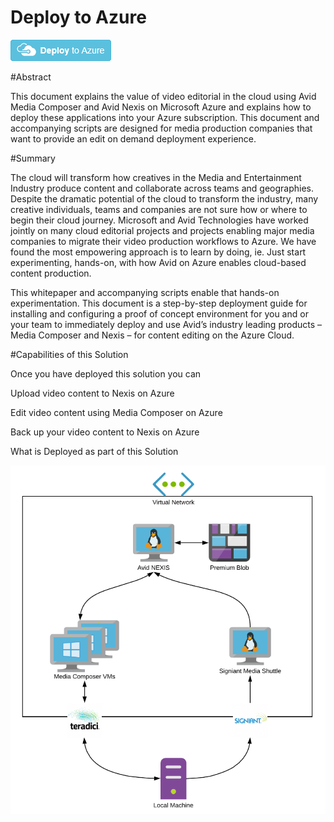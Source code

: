 # Deploy to Azure

<a href="https://portal.azure.com/#create/Microsoft.Template/uri/https%3A%2F%2Fraw.githubusercontent.com%2FAzure%2FVideoEditorialInTheCloud%2Fmaster%2FmasterDeploy.json" target="_blank"><img src="https://raw.githubusercontent.com/Azure/azure-quickstart-templates/master/1-CONTRIBUTION-GUIDE/images/deploytoazure.png" /></a>

#Abstract

This document explains the value of video editorial in the cloud using Avid Media Composer and Avid Nexis on Microsoft Azure and explains how to deploy these applications into your Azure subscription.  This document and accompanying scripts are designed for media production companies that want to provide an edit on demand deployment experience.

#Summary

The cloud will transform how creatives in the Media and Entertainment Industry produce content and collaborate across teams and geographies.  Despite the dramatic potential of the cloud to transform the industry, many creative individuals, teams and companies are not sure how or where to begin their cloud journey.  Microsoft and Avid Technologies have worked jointly on many cloud editorial projects and projects enabling major media companies to migrate their video production workflows to Azure.  We have found the most empowering approach is to learn by doing, ie. Just start experimenting, hands-on, with how Avid on Azure enables cloud-based content production.

This whitepaper and accompanying scripts enable that hands-on experimentation.  This document is a step-by-step deployment guide for installing and configuring a proof of concept environment for you and or your team to immediately deploy and use Avid’s industry leading products – Media Composer and Nexis – for content editing on the Azure Cloud.

#Capabilities of this Solution

Once you have deployed this solution you can

Upload video content to Nexis on Azure

Edit video content using Media Composer on Azure

Back up your video content to Nexis on Azure

What is Deployed as part of this Solution

<img src="https://raw.githubusercontent.com/Azure/VideoEditorialInTheCloud/master/diagram.png" />
